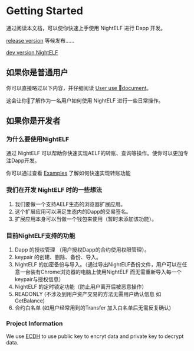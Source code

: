 # Getting Started

通过阅读本文档，可以使你快速上手使用 NightELF 进行 Dapp 开发。

[release version](#)  等候发布......

[dev version NightELF](https://chrome.google.com/webstore/detail/aelf-explorer-extension-d/mlmlhipeonlflbcclinpbmcjdnpnmkpf)

## 如果你是普通用户

你可以直接略过以下内容，并仔细阅读 [User use document](../User/User.md)。

这会让你了解作为一名用户如何使用 NightELF 进行一些日常操作。

## 如果你是开发者

### 为什么要使用NightELF

通过 NightELF 可以帮助你快速实现AELF的转账、查询等操作。使你可以更加专注Dapp开发。

你可以通过查看 [Examples](../Examples/Examples.md) 了解如何快速实现转账功能


### 我们在开发 NightELF 时的一些想法

1. 我们要做一个支持AELF生态的浏览器扩展应用。
2. 这个扩展应用可以满足生态内的Dapp的交易签名。
3. 扩展应用本身可以当做一个钱包来使用（暂时未添加该功能）。

### 目前NightELF支持的功能

1. Dapp 的授权管理 （用户授权Dapp的合约使用权限管理）。
2. keypair 的创建、删除、备份、导入。
3. NightELF 的加密备份与导入。（通过导出NightELF备份文件，用户可以在任意一台装有Chrome浏览器的电脑上使用NightELF 而无需重新导入每一个keypair与授权信息）
4. NightELF 的定时锁定功能（防止用户离开后被恶意操作）
5. READONLY (不涉及到用户资产交易的方法无需用户确认信息 如 GetBalance)
6. 合约白名单 (如用户经常用到的Transfer 加入白名单后无需反复确认)

### Project Information
We use [ECDH](https://github.com/indutny/elliptic) to use public key to encryt data and private key to decrypt data.